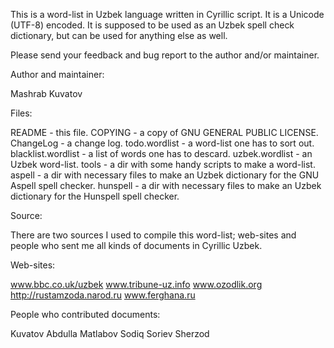 This is a word-list in Uzbek language written in Cyrillic script.
It is a Unicode (UTF-8) encoded. It is supposed to be used as an
Uzbek spell check dictionary, but can be used for anything else 
as well.

Please send your feedback and bug report to the author and/or
maintainer.

Author and maintainer:

Mashrab Kuvatov <kmashrab at uni dash bremen dot de>

Files:

README             - this file.
COPYING            - a copy of GNU GENERAL PUBLIC LICENSE.
ChangeLog          - a change log.
todo.wordlist      - a word-list one has to sort out.
blacklist.wordlist - a list of words one has to descard.
uzbek.wordlist     - an Uzbek word-list.
tools              - a dir with some handy scripts to make a word-list.
aspell             - a dir with necessary files to make an Uzbek
                     dictionary for the GNU Aspell spell checker.
hunspell           - a dir with necessary files to make an Uzbek
                     dictionary for the Hunspell spell checker.

Source:

There are two sources I used to compile this word-list; web-sites
and people who sent me all kinds of documents in Cyrillic Uzbek.

   Web-sites:

   www.bbc.co.uk/uzbek
   www.tribune-uz.info
   www.ozodlik.org
   http://rustamzoda.narod.ru
   www.ferghana.ru

   People who contributed documents:
  
   Kuvatov Abdulla
   Matlabov Sodiq
   Soriev Sherzod
